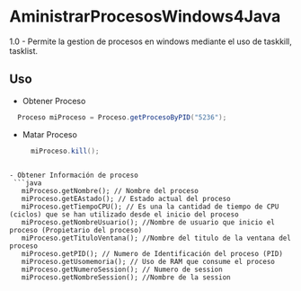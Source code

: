 # AministrarProcesosWindows4Java

 1.0 -  Permite la gestion de procesos en windows mediante el uso de taskkill, tasklist.
 
  
## Uso
  
 - Obtener Proceso
  
  ```java
    Proceso miProceso = Proceso.getProcesoByPID("5236");
  ```
 - Matar Proceso
   ```java
     miProceso.kill();
  ```
  
 - Obtener Información de proceso 
   ```java
     miProceso.getNombre(); // Nombre del proceso
     miProceso.getEAstado(); // Estado actual del proceso
     miProceso.getTiempoCPU(); // Es una la cantidad de tiempo de CPU (ciclos) que se han utilizado desde el inicio del proceso
     miProceso.getNombreUsuario(); //Nombre de usuario que inicio el proceso (Propietario del proceso)
     miProceso.getTituloVentana(); //Nombre del titulo de la ventana del proceso
     miProceso.getPID(); // Numero de Identificación del proceso (PID)
     miProceso.getUsomemoria(); // Uso de RAM que consume el proceso
     miProceso.getNumeroSession(); // Numero de session
     miProceso.getNombreSession(); //Nombre de la session
  ```
  
  

    
